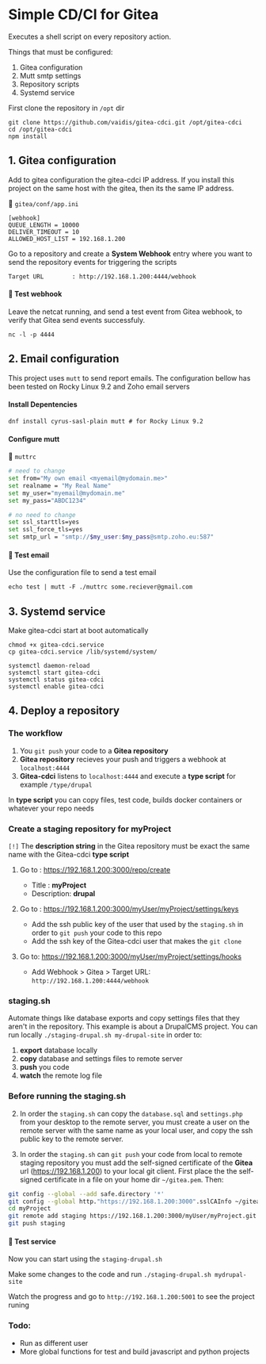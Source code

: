 # Simple CD/CI for Gitea

Executes a shell script on every repository action.

Things that must be configured:

1. Gitea configuration
2. Mutt smtp settings
3. Repository scripts
4. Systemd service

First clone the repository in `/opt` dir

```
git clone https://github.com/vaidis/gitea-cdci.git /opt/gitea-cdci
cd /opt/gitea-cdci
npm install
```

## 1. Gitea configuration

Add to gitea configuration the gitea-cdci IP address. If you install this project on the same host with the gitea, then its the same IP address.

:floppy_disk: `gitea/conf/app.ini`

```
[webhook]
QUEUE_LENGTH = 10000
DELIVER_TIMEOUT = 10
ALLOWED_HOST_LIST = 192.168.1.200
```


Go to a repository and create a **System Webhook** entry where you want to send the repository events for triggering the scripts

```
Target URL        : http://192.168.1.200:4444/webhook
```

#### :construction: Test webhook

Leave the netcat running, and send a test event from Gitea webhook, to verify that Gitea send events successfuly.

```
nc -l -p 4444
```

## 2. Email configuration

This project uses `mutt` to send report emails. The configuration bellow has been tested on Rocky Linux 9.2 and Zoho email servers

#### Install Depentencies

```
dnf install cyrus-sasl-plain mutt # for Rocky Linux 9.2
```

#### Configure mutt

:floppy_disk: `muttrc`

```bash
# need to change
set from="My own email <myemail@mydomain.me>"
set realname = "My Real Name"
set my_user="myemail@mydomain.me"
set my_pass="ABDC1234"

# no need to change
set ssl_starttls=yes
set ssl_force_tls=yes
set smtp_url = "smtp://$my_user:$my_pass@smtp.zoho.eu:587"
```

#### :construction: Test email 

Use the configuration file to send a test email

```
echo test | mutt -F ./muttrc some.reciever@gmail.com
```

## 3. Systemd service

Make gitea-cdci start at boot automatically

```
chmod +x gitea-cdci.service
cp gitea-cdci.service /lib/systemd/system/

systemctl daemon-reload
systemctl start gitea-cdci
systemctl status gitea-cdci
systemctl enable gitea-cdci
```


## 4. Deploy a repository

### The workflow

1. You `git push` your code to a **Gitea repository**
2. **Gitea repository** recieves your push and triggers a webhook at `localhost:4444`
3. **Gitea-cdci** listens to `localhost:4444` and execute a **type script** for example `/type/drupal`
 
In **type script** you can copy files, test code, builds docker containers or whatever your repo needs



### Create a staging repository for myProject

`[!]` The **description string** in the Gitea repository must be exact the same name with the Gitea-cdci **type script**

1. Go to : https://192.168.1.200:3000/repo/create
    - Title : **myProject**
    - Description: **drupal**
2. Go to :  https://192.168.1.200:3000/myUser/myProject/settings/keys
    - Add the ssh public key of the user that used by the `staging.sh` in order to `git push` your code to this repo
    - Add the ssh key of the Gitea-cdci user that makes the `git clone`


3. Go to: https://192.168.1.200:3000/myUser/myProject/settings/hooks
    - Add Webhook > Gitea > Target URL: `http://192.168.1.200:4444/webhook`


### staging.sh

Automate things like database exports and copy settings files that they aren't in the repository. This example is about a DrupalCMS project. 
You can run locally `./staging-drupal.sh my-drupal-site` in order to:

1. **export** database locally
2. **copy** database and settings files to remote server
3. **push** you code
4. **watch** the remote log file

### Before running the staging.sh

2. In order the `staging.sh` can copy the `database.sql` and `settings.php` from your desktop to the remote server, you must create a user on the remote server with the same name as your local user, and copy the ssh public key to the remote server.

3. In order the `staging.sh` can `git push` your code from local to remote staging repository you must add the self-signed certificate of the **Gitea** url (https://192.168.1.200) to your local git client. First place the the self-signed certificate in a file on your home dir `~/gitea.pem`. Then:

```sh
git config --global --add safe.directory '*'                                 # allow self-signed certs
git config --global http."https://192.168.1.200:3000".sslCAInfo ~/gitea.pem  # add cert for secure push
cd myProject
git remote add staging https://192.168.1.200:3000/myUser/myProject.git       # add the second origin 
git push staging                                                             # push to staging without password
```

#### :construction: Test service

Now you can start using the `staging-drupal.sh`

Make some changes to the code and run `./staging-drupal.sh mydrupal-site`

Watch the progress and go to `http://192.168.1.200:5001` to see the project runing


### Todo:

- Run as different user
- More global functions for test and build javascript and python projects



